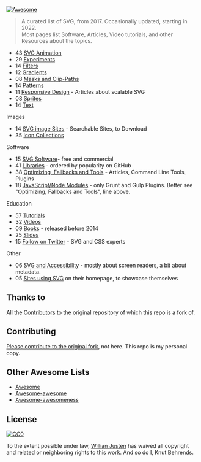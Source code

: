 [![Awesome](https://cdn.rawgit.com/sindresorhus/awesome/d7305f38d29fed78fa85652e3a63e154dd8e8829/media/badge.svg)](https://github.com/sindresorhus/awesome)

> A curated list of SVG, from 2017. Occasionally updated, starting in 2022.  
> Most pages list Software, Articles, Video tutorials, and other Resources about the topics.

- 43 [SVG Animation](topics/Animation.md)
- 29 [Experiments](topics/Experiments.md)
- 14 [Filters](topics/Filters.md)
- 12 [Gradients](topics/Gradients.md)
- 08 [Masks and Clip-Paths](topics/Masks-clips.md)
- 14 [Patterns](topics/Patterns.md)
- 11 [Responsive Design](topics/Responsive.md) - Articles about scalable SVG
- 08 [Sprites](topics/Sprites.md)
- 14 [Text](topics/Text.md)

Images

- 14 [SVG image Sites](topics/Downloads.md) - Searchable Sites, to Download
- 35 [Icon Collections](topics/Icons.md)

Software

- 15 [SVG Software](topics/Softwares.md)- free and commercial
- 41 [Libraries](topics/Libraries.md) - ordered by popularity on GitHub
- 38 [Optimizing, Fallbacks and Tools](topics/Optimization-tools.md) - Articles, Command Line Tools, Plugins
- 18 [JavaScript/Node Modules](topics/Node-modules.md) - only Grunt and Gulp Plugins. Better see "Optimizing, Fallbacks and Tools", line above.

Education

- 57 [Tutorials](topics/Tutorials.md)
- 32 [Videos](topics/Videos.md)
- 09 [Books](topics/Books.md) - released before 2014
- 25 [Slides](topics/Slides.md)
- 15 [Follow on Twitter](topics/Follow-twitter.md) - SVG and CSS experts

Other

- 06 [SVG and Accessibility](topics/Accessibility.md) - mostly about screen readers, a bit about metadata.
- 05 [Sites using SVG](topics/Sites-using-svg.md) on their homepage, to showcase themselves

## Thanks to

All the [Contributors](https://github.com/willianjusten/awesome-svg/graphs/contributors) to the original repository of which this repo is a fork of.

## Contributing

 [Please contribute to the original fork](https://github.com/willianjusten/awesome-svg/blob/master/contributing.md), not here. This repo is my personal copy.

## Other Awesome Lists

- [Awesome](https://github.com/sindresorhus/awesome)
- [Awesome-awesome](https://github.com/emijrp/awesome-awesome)
- [Awesome-awesomeness](https://github.com/bayandin/awesome-awesomeness)

## License

[![CC0](https://i.creativecommons.org/l/by/4.0/88x31.png)](https://creativecommons.org/licenses/by/4.0/)

To the extent possible under law, [Willian Justen](https://github.com/willianjusten) has waived all copyright and related or neighboring rights to this work. And so do I, Knut Behrends.
